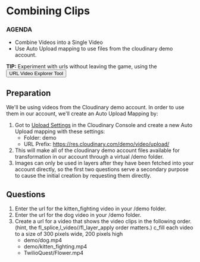 # Combining Clips
<div class="aside">
    <h3>AGENDA</h3>
    <ul>
      <li>Combine Videos into a Single Video</li>
      <li>Use Auto Upload mapping to use files from the cloudinary demo account.</li>
    </ul>
</div>

<b>TIP:</b> Experiment with urls without leaving the game, using the <button onclick='window.CloudinaryBrowser.showUrlExplorer();'>URL Video Explorer Tool</button>

## Preparation
We'll be using videos from the Cloudinary demo account. In order to use them in our account, we'll create an Auto Upload Mapping by:
1. Got to [Upload Settings](https://cloudinary.com/console/lui/settings/upload) in the Cloudinary Console and create a new Auto Upload mapping with these settings:
   - Folder: demo
   - URL Prefix: https://res.cloudinary.com/demo/video/upload/
2. This will make all of the cloudinary demo account files available for transformation in our account through a virtual /demo folder.
3. Images can only be used in layers after they have been fetched into your account directly, so the first two questions serve a secondary purpose to cause the initial creation by requesting them directly. 

## <a name="questions">Questions</a>

1. Enter the url for the kitten_fighting video in your /demo folder.
2. Enter the url for the dog video in your /demo folder.
3. <a name="q1"></a>Create a url for a video that shows the video clips in the following order. (hint, the fl_splice,l_video//fl_layer_apply order matters.) c_fill each video to a size of 300 pixels wide, 200 pixels high
   - demo/dog.mp4
   - demo/kitten_fighting.mp4
   - TwilioQuest/Flower.mp4